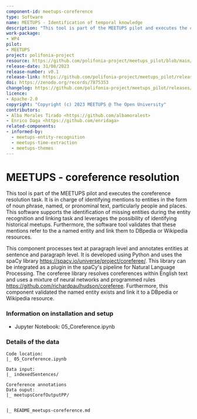 ```yaml
---
component-id: meetups-coreference
type: Software
name: MEETUPS - Identification of temporal knowledge
description: "This tool is part of the MEETUPS pilot and executes the coreference resolution task. It is in charge of identifying mentions to entities in the form of noun phrase, named, or pronominal text, particularly people and places. This software supports the identification of missing entities during the entity recognition and linking task and leverages the possibility of identifying historical meetups. Furthermore, the software tool validates that these mentions refer to the a named entity and link them to DBpedia or Wikipedia resources."
work-package:
- WP4
pilot:
- MEETUPS
project: polifonia-project
resource: https://github.com/polifonia-project/meetups_pilot/blob/main/05_Coreference.ipynb
release-date: 31/08/2023
release-number: v0.1
release-link: https://github.com/polifonia-project/meetups_pilot/releases/tag/v0.2
doi: https://zenodo.org/records/7875353
changelog: https://github.com/polifonia-project/meetups_pilot/releases/tag/v0.2
licence: 
- Apache-2.0
copyright: "Copyright (c) 2023 MEETUPS @ The Open University"
contributors:
- Alba Morales Tirado <https://github.com/albamoralest>
- Enrico Daga <https://github.com/enridaga>
related-components:
- informed-by: 
  - meetups-entity-recognition
  - meetups-time-extraction
  - meetups-themes
---
```


# MEETUPS - coreference resolution

This tool is part of the MEETUPS pilot and executes the coreference resolution task. It is in charge of identifying mentions to entities in the form of noun phrase, named, or pronominal text, particularly people and places. This software supports the identification of missing entities during the entity recognition and linking task and leverages the possibility of identifying historical meetups. Furthermore, the software tool validates that these mentions refer to the a named entity and link them to DBpedia or Wikipedia resources.


This component processes text at paragraph level and annotates entities at sentence and paragraph level. It is developed using Python and uses the spaCy library https://spacy.io/universe/project/coreferee/. 
This library can be integrated as a plugin in the spaCy's pipeline for Natural Language Processing. The coreferee library resolves coreferences within English text and uses a mixture of neural networks and programmed rules https://github.com/richardpaulhudson/coreferee.
Furthermore, this component validated the named entity exists and link it to a DBpedia or Wikipedia resource.

### Information on installation and setup

  - Jupyter Notebook:
    05_Coreference.ipynb
    
### Details of the data

    Code location:
    |_ 05_Coreference.ipynb
    
    Data input:
    |_ indexedSentences/
    
    Coreference annotations
    Data ouput:
    |_ meetupsCorefOutputPP/        

    
    |_ README_meetups-coreference.md
    

